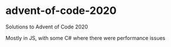 # advent-of-code-2020
Solutions to Advent of Code 2020

Mostly in JS, with some C# where there were performance issues
